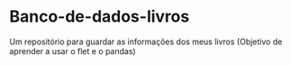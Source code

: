 # Banco-de-dados-livros
Um repositório para guardar as informações dos meus livros
(Objetivo de aprender a usar o flet e o pandas)
